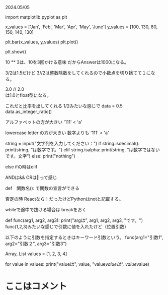 2024.05/05

import matplotlib.pyplot as plt

x_values = ['Jan', 'Feb', 'Mar', 'Apr', 'May', 'June']
y_values = [100, 130, 80, 150, 140, 130]

plt.bar(x_values, y_values)
plt.plot()

plt.show()

10 ** 3は、10を3回かける意味
だからAnswerは1000になる。

3/2は1.5だけど
3//2は整数除数をしてくれるので小数点を切り捨てて１になる。

3.0 // 2.0  
は1.0とfloat型になる。

これだと比率を出してくれる
1/2みたいな感じで
data = 0.5
data.as_integer_ratio()

アルファベットの方が大きい
'111' < 'a'

lowercase letter の方が大きい
数字よりも
'111' < 'a'

string = input("文字列を入力してください：")
if string.isdecimal():
  print(string, "は数字です。")
elif string.isalpha:
  print(string, "は数字ではないです。文字")
else: 
  print("nothing")

  else ifの時はelif


ANDは&&
ORは||って感じ

def　関数名():
で関数の宣言ができる

否定の時
Reactなら！だったけどPythonはnotと記載する。

whileで途中で抜ける場合は
breakをおく

def func(arg1, arg2, arg3):
  print("argは”, arg1, arg2, arg3, "です。"）
func(1,2,3)みたいな感じで引数に値を入れたけど（位置引数）

以下のように引数を指定するときはキーワード引数という。
func(arg1="引数1", arg2="引数２", arg3="引数3")

Array, List
values = [1, 2, 3, 4]

for value in values:
    print("valueは", value, "value*valueは", value*value)
# ここはコメント
